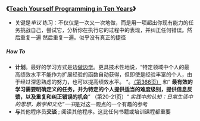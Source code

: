 ### 《[Teach Yourself Programming in Ten Years](http://norvig.com/21-days.html)》

- 关键是*审议* 练习：不仅仅是一次又一次地做，而是用一项超出你现有能力的任务挑战自己，尝试它，分析你在执行它的过程中的表现，并纠正任何错误。然后重复一遍 然后重复一遍。似乎没有真正的捷径



##### How To

- **计划**。最好的学习方式是边[做边学](http://www.engines4ed.org/hyperbook/nodes/NODE-120-pg.html)。更具技术性地说，“特定领域中个人的最高绩效水平不能作为扩展经验的函数自动获得，但即使是经验丰富的个人，由于经过深思熟虑的努力，也可以提高绩效水平。 “。[（第366页）](http://www2.umassd.edu/swpi/DesignInCS/expertise.html) 和“ **最有效的学习需要明确定义的任务，并为特定的个人提供适当的难度级别，提供信息反馈，以及重复和纠正错误的机会**” （第20-21页）“ *实践中的认知：日常生活中的思想，数学和文化”一书*是对这一观点的一个有趣的参考
- **与**其他程序员**交谈** ; 阅读其他程序。这比任何书籍或培训课程都重要

